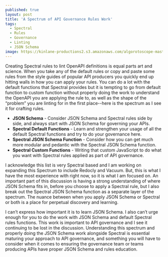 ```yaml
---
published: true
layout: post
title: 'A Spectrum of API Governance Rules Work'
tags:
  - Spectral
  - Rules
  - Governance
  - Linting
  - JSON Schema
image: https://kinlane-productions2.s3.amazonaws.com/algorotoscope-master/yellow-journalism-construction-zone-claw.jpg
---
```

Creating Spectral rules to lint OpenAPI definitions is equal parts art and science. When you take any of the default rules or copy and paste some rules from the style guides of popular API producers you quickly end up hitting walls in how you can apply your rules. You can do a lot with the default functions that Spectral provides but it is tempting to go from default function to custom function without properly doing the work to understand the OpenAPI you are applying the rule to, as well as the shape of the “problem” you are linting for in the first place--here is the spectrum as I see it for crafting rules.

- **JSON Schema** - Consider JSON Schema and Spectral rules side by side, and always start with JSON Schema for governing your APIs.
- **Spectral Default Functions** - Learn and strengthen your usage of all the default Spectral functions and try to do your governance here.
- **Spectral JSON Schema Function** - Consider how you can get much more modular and pedantic with the Spectral JSON Schema function.
- **Spectral Custom Functions** - Writing that custom JavaScript to do what you want with Spectral rules applied as part of API governance.

I acknowledge this list is very Spectral based and I am working on expanding this Spectrum to include Redocly and Vacuum. But, this is what I have the most experience with right now, so it is what I am focused on. An important part of this discussion is having a strong understanding of where JSON Schema fits in, before you choose to apply a Spectral rule, but I also break out the Spectral JSON Schema function as a separate layer of the spectrum. The nuance between when you apply JSON Schema or Spectral or both is a place for perpetual discovery and learning.

I can’t express how important it is to learn JSON Schema. I also can’t urge enough for you to do the work with JSON Schema and default Spectral rules functions. This work is important to API governance and I see it continuing to be lost in the discussion. Understanding this spectrum and properly doing the JSON Schema work alongside Spectral is essential maturing your approach to API governance, and something you will have to consider when it comes to ensuring the governance team or teams producing APIs have proper JSON Schema and rules education.
